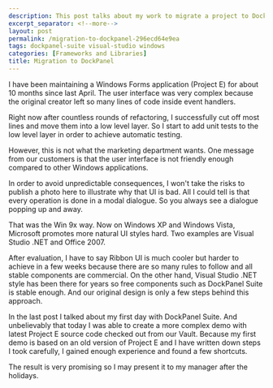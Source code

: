 ```yaml
---
description: This post talks about my work to migrate a project to DockPanel Suite.
excerpt_separator: <!--more-->
layout: post
permalink: /migration-to-dockpanel-296ecd64e9ea
tags: dockpanel-suite visual-studio windows
categories: [Frameworks and Libraries]
title: Migration to DockPanel
---
```

I have been maintaining a Windows Forms application (Project E) for about 10 months since last April. The user interface was very complex because the original creator left so many lines of code inside event handlers.

Right now after countless rounds of refactoring, I successfully cut off most lines and move them into a low level layer. So I start to add unit tests to the low level layer in order to achieve automatic testing.
<!--more-->

However, this is not what the marketing department wants. One message from our customers is that the user interface is not friendly enough compared to other Windows applications.

In order to avoid unpredictable consequences, I won't take the risks to publish a photo here to illustrate why that UI is bad. All I could tell is that every operation is done in a modal dialogue. So you always see a dialogue popping up and away.

That was the Win 9x way. Now on Windows XP and Windows Vista, Microsoft promotes more natural UI styles hard. Two examples are Visual Studio .NET and Office 2007.

After evaluation, I have to say Ribbon UI is much cooler but harder to achieve in a few weeks because there are so many rules to follow and all stable components are commercial. On the other hand, Visual Studio .NET style has been there for years so free components such as DockPanel Suite is stable enough. And our original design is only a few steps behind this approach.

In the last post I talked about my first day with DockPanel Suite. And unbelievably that today I was able to create a more complex demo with latest Project E source code checked out from our Vault. Because my first demo is based on an old version of Project E and I have written down steps I took carefully, I gained enough experience and found a few shortcuts.

The result is very promising so I may present it to my manager after the holidays.
